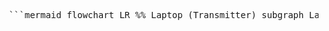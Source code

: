 <pre> ```mermaid flowchart LR %% Laptop (Transmitter) subgraph Laptop_Transmitter A1[User types on keyboard] A2[Each keystroke triggers ultrasonic emission at MEMS resonance frequency] A3[Emits ultrasonic wave (18–22 kHz)] end %% Smartphone (Receiver) subgraph Smartphone_Receiver B1[Malicious web page running] B2[Has gyroscope access via JavaScript (Sensor API)] B3[MEMS gyroscope picks up tiny internal oscillation] B4[Gyroscope output distorted] B5[Output read by JS page] B6[Bitstream decoded from vibration pattern] end %% Flow connections A1 --> A2 --> A3 --> B3 B1 --> B2 --> B3 B3 --> B4 --> B5 --> B6 ``` </pre>
